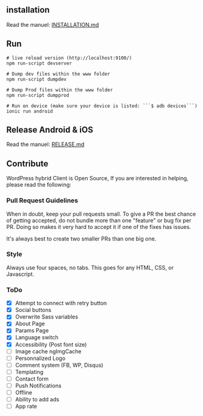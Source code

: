 ## installation

Read the manuel: [INSTALLATION.md](INSTALLATION.md)

## Run
```
# live reload version (http://localhost:9100/)
npm run-script devserver

# Dump dev files within the www folder
npm run-script dumpdev

# Dump Prod files within the www folder
npm run-script dumpprod

# Run on device (make sure your device is listed: ```$ adb devices```)
ionic run android
```

## Release Android & iOS

Read the manuel: [RELEASE.md](RELEASE.md)

## Contribute

WordPress hybrid Client is Open Source, If you are interested in helping, please read the following:

### Pull Request Guidelines

When in doubt, keep your pull requests small. To give a PR the best chance of getting accepted, do not bundle more than one "feature" or bug fix per PR. Doing so makes it very hard to accept it if one of the fixes has issues.

It's always best to create two smaller PRs than one big one.

### Style

Always use four spaces, no tabs. This goes for any HTML, CSS, or Javascript.

### ToDo

- [X] Attempt to connect with retry button
- [X] Social buttons
- [X] Overwrite Sass variables
- [X] About Page
- [X] Params Page
- [X] Language switch
- [X] Accessibility (Post font size)
- [ ] Image cache ngImgCache
- [ ] Personnalized Logo
- [ ] Comment system (FB, WP, Disqus)
- [ ] Templating
- [ ] Contact form
- [ ] Push Notifications
- [ ] Offline
- [ ] Ability to add ads
- [ ] App rate
